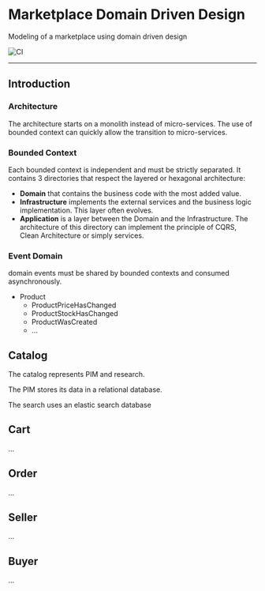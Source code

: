 # Marketplace Domain Driven Design

Modeling of a marketplace using domain driven design

![CI](https://github.com/casahugo/php-domain-marketplace/workflows/PHP/badge.svg)

----

## Introduction

### Architecture
The architecture starts on a monolith instead of micro-services.
The use of bounded context can quickly allow the transition to micro-services.



### Bounded Context
Each bounded context is independent and must be strictly separated. It contains 3 directories that respect the layered or hexagonal architecture:
- **Domain** that contains the business code with the most added value.
- **Infrastructure** implements the external services and the business logic implementation. This layer often evolves.
- **Application** is a layer between the Domain and the Infrastructure. The architecture of this directory can implement the principle of CQRS, Clean Architecture or simply services.



### Event Domain
domain events must be shared by bounded contexts and consumed asynchronously.

- Product
    - ProductPriceHasChanged
    - ProductStockHasChanged
    - ProductWasCreated
    - ...


## Catalog
The catalog represents PIM and research.

The PIM stores its data in a relational database.

The search uses an elastic search database

## Cart
...

## Order
...

## Seller
...

## Buyer
...
